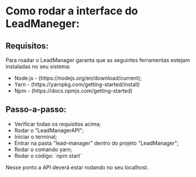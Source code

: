 <h1>Como rodar a interface do LeadManeger:</h1>

<h2>Requisitos:</h2>
<p>Para roadar o LeadManager garanta que as seguintes ferramentas estejam instaladas no seu sistema:</p>
<ul>
  <li>Node.js - (https://nodejs.org/en/download/current);</li>
  <li>Yarn - (https://yarnpkg.com/getting-started/install)</li>
  <li>Npm - (https://docs.npmjs.com/getting-started)</li>
</ul>

<h2>Passo-a-passo:</h2>
<p></p>
<ul>
  <li>Verificar todas os requisitos acima;</li>
  <li>Rodar o "LeadManagerAPI";</li>
  <li>Iniciar o terminal;</li>
  <li>Entrar na pasta "lead-manager" dentro do projeto "LeadManager";</li>
  <li>Rodar o comando yarn;</li>
  <li>Rodar o código: `npm start`</li>
</ul>
<p>Nesse ponto a API deverá estar rodando no seu localhost.</p>
